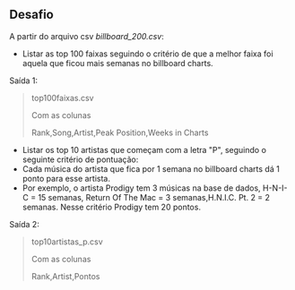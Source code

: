 ## Desafio

A partir do arquivo csv *billboard_200.csv*: 

-  Listar as top 100 faixas seguindo o critério de que a melhor faixa foi aquela que ficou mais semanas no billboard charts.

Saída 1:
>top100faixas.csv
>
>Com as colunas
>
>Rank,Song,Artist,Peak Position,Weeks in Charts

- Listar os top 10 artistas que começam com a letra "P", seguindo o seguinte critério de pontuação:
- Cada música do artista que fica por 1 semana no billboard charts dá 1 ponto para esse artista.
- Por exemplo, o artista Prodigy tem 3 músicas na base de dados, H-N-I-C = 15 semanas, Return Of The Mac = 3 semanas,H.N.I.C. Pt. 2 = 2 semanas. Nesse critério Prodigy tem 20 pontos.


Saída 2:
>top10artistas_p.csv
>
>Com as colunas
>
>Rank,Artist,Pontos
